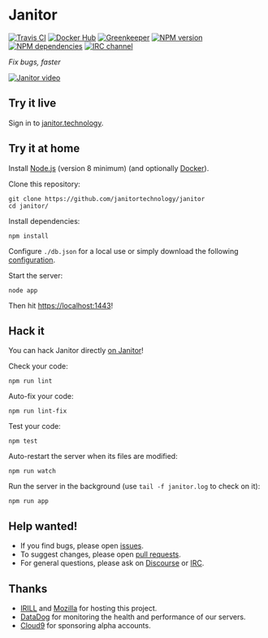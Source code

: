 # Janitor

[![Travis CI](https://img.shields.io/travis/JanitorTechnology/janitor.svg)](https://travis-ci.org/JanitorTechnology/janitor)
[![Docker Hub](https://img.shields.io/docker/build/janitortechnology/janitor.svg)](https://hub.docker.com/r/janitortechnology/janitor/)
[![Greenkeeper](https://img.shields.io/badge/greenkeeper-enabled-brightgreen.svg)](https://greenkeeper.io/)
[![NPM version](https://img.shields.io/npm/v/janitor.technology.svg)](https://www.npmjs.com/package/janitor.technology)
[![NPM dependencies](https://img.shields.io/david/JanitorTechnology/janitor.svg)](https://david-dm.org/JanitorTechnology/janitor)
[![IRC channel](https://img.shields.io/badge/%23janitor-on%20freenode-brightgreen.svg)](https://kiwiirc.com/client/irc.freenode.net/?#janitor "irc.freenode.net#janitor")

*Fix bugs, faster*

[![Janitor video](https://j.gifs.com/m89qbk.gif)](http://www.youtube.com/watch?v=5sNDMIh-iVw "Coding Firefox directly in the Web (using Cloud9 and Janitor)")

## Try it live

Sign in to [janitor.technology](https://janitor.technology).

## Try it at home

Install [Node.js](https://nodejs.org) (version 8 minimum) (and optionally [Docker](https://www.docker.com)).

Clone this repository:

    git clone https://github.com/janitortechnology/janitor
    cd janitor/

Install dependencies:

    npm install

Configure `./db.json` for a local use or simply download the following [configuration](https://raw.githubusercontent.com/JanitorTechnology/dockerfiles/master/janitor/db.json).

Start the server:

    node app

Then hit [https://localhost:1443](https://localhost:1443/)!

## Hack it

You can hack Janitor directly [on Janitor](https://janitor.technology/projects/)!

Check your code:

    npm run lint

Auto-fix your code:

    npm run lint-fix

Test your code:

    npm test

Auto-restart the server when its files are modified:

    npm run watch

Run the server in the background (use `tail -f janitor.log` to check on it):

    npm run app

## Help wanted!

- If you find bugs, please open [issues](https://github.com/janitortechnology/janitor/issues).
- To suggest changes, please open [pull requests](https://help.github.com/articles/using-pull-requests/).
- For general questions, please ask on [Discourse](https://discourse.janitor.technology/) or [IRC](https://kiwiirc.com/client/irc.freenode.net/?#janitor "irc.freenode.net#janitor").

## Thanks

- [IRILL](http://www.irill.org/) and [Mozilla](https://www.mozilla.org/) for hosting this project.
- [DataDog](https://www.datadoghq.com/) for monitoring the health and performance of our servers.
- [Cloud9](https://c9.io/) for sponsoring alpha accounts.
